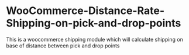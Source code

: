 # WooCommerce-Distance-Rate-Shipping-on-pick-and-drop-points
This is a woocommerce shipping module which will calculate shipping on base of distance between pick and drop points
